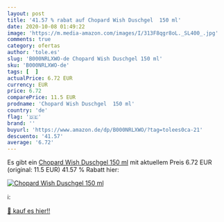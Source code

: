 ```yaml
---
layout: post
title: '41.57 % rabat auf Chopard Wish Duschgel  150 ml'
date: 2020-10-08 01:49:22
image: 'https://m.media-amazon.com/images/I/313F8qgr8oL._SL400_.jpg'
comments: true
category: ofertas
author: 'tole.es'
slug: 'B000NRLXWO-de Chopard Wish Duschgel 150 ml'
sku: 'B000NRLXWO-de'
tags: [  ]
actualPrice: 6.72 EUR
currency: EUR
price: 6.72
comparePrice: 11.5 EUR
prodname: 'Chopard Wish Duschgel  150 ml'
country: 'de'
flag: '🇩🇪'
brand: ''
buyurl: 'https://www.amazon.de/dp/B000NRLXWO/?tag=tolees0ca-21'
descuento: '41.57'
average: '6.72'
---
```


Es gibt ein [Chopard Wish Duschgel  150 ml](https://www.amazon.de/dp/B000NRLXWO/?tag=tolees0ca-21) mit aktuellem Preis 6.72 EUR (original: 11.5 EUR) 41.57 % Rabatt hier:

[![Chopard Wish Duschgel  150 ml](https://m.media-amazon.com/images/I/313F8qgr8oL._SL400_.jpg)](https://www.amazon.de/dp/B000NRLXWO/?tag=tolees0ca-21)

ℹ️:


[🛒 kauf es hier!!](https://www.amazon.de/dp/B000NRLXWO/?tag=tolees0ca-21)
